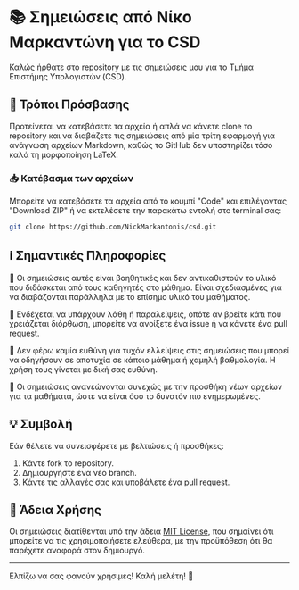 # 📚 Σημειώσεις από Νίκο Μαρκαντώνη για το CSD

Καλώς ήρθατε στο repository με τις σημειώσεις μου για το Τμήμα Επιστήμης Υπολογιστών (CSD). 

## 🔗 Τρόποι Πρόσβασης

Προτείνεται να κατεβάσετε τα αρχεία ή απλά να κάνετε clone το repository και να διαβάζετε τις σημειώσεις από μία τρίτη εφαρμογή για ανάγνωση αρχείων Markdown, καθώς το GitHub δεν υποστηρίζει τόσο καλά τη μορφοποίηση LaTeX.

### 📥 Κατέβασμα των αρχείων
Μπορείτε να κατεβάσετε τα αρχεία από το κουμπί "Code" και επιλέγοντας "Download ZIP" ή να εκτελέσετε την παρακάτω εντολή στο terminal σας:
```bash
git clone https://github.com/NickMarkantonis/csd.git
```

## ℹ️ Σημαντικές Πληροφορίες

📌 Οι σημειώσεις αυτές είναι βοηθητικές και δεν αντικαθιστούν το υλικό που διδάσκεται από τους καθηγητές στο μάθημα. Είναι σχεδιασμένες για να διαβάζονται παράλληλα με το επίσημο υλικό του μαθήματος.

📌 Ενδέχεται να υπάρχουν λάθη ή παραλείψεις, οπότε αν βρείτε κάτι που χρειάζεται διόρθωση, μπορείτε να ανοίξετε ένα issue ή να κάνετε ένα pull request.

📌 Δεν φέρω καμία ευθύνη για τυχόν ελλείψεις στις σημειώσεις που μπορεί να οδηγήσουν σε αποτυχία σε κάποιο μάθημα ή χαμηλή βαθμολογία. Η χρήση τους γίνεται με δική σας ευθύνη.

📌 Οι σημειώσεις ανανεώνονται συνεχώς με την προσθήκη νέων αρχείων για τα μαθήματα, ώστε να είναι όσο το δυνατόν πιο ενημερωμένες.

## 💡 Συμβολή

Εάν θέλετε να συνεισφέρετε με βελτιώσεις ή προσθήκες:
1. Κάντε fork το repository.
2. Δημιουργήστε ένα νέο branch.
3. Κάντε τις αλλαγές σας και υποβάλετε ένα pull request.

## 📝 Άδεια Χρήσης

Οι σημειώσεις διατίθενται υπό την άδεια [MIT License](LICENSE), που σημαίνει ότι μπορείτε να τις χρησιμοποιήσετε ελεύθερα, με την προϋπόθεση ότι θα παρέχετε αναφορά στον δημιουργό.

---
Ελπίζω να σας φανούν χρήσιμες! Καλή μελέτη! 🚀


